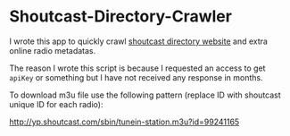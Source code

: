 # Shoutcast-Directory-Crawler

I wrote this app to quickly crawl [shoutcast directory website](https://directory.shoutcast.com/) and extra online radio metadatas.


The reason I wrote this script is because I requested an access to get `apiKey` or something but I have not received any response in months.

To download m3u file use the following pattern (replace ID with shoutcast unique ID for each radio):

http://yp.shoutcast.com/sbin/tunein-station.m3u?id=99241165

